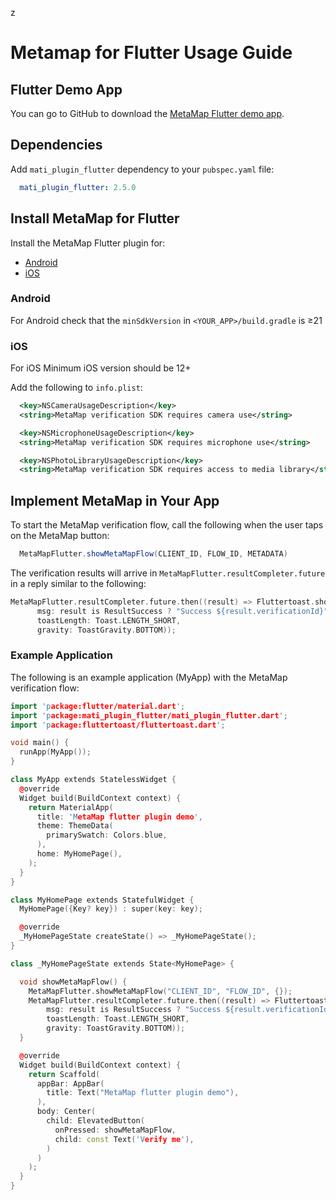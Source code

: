 z
# Metamap for Flutter Usage Guide


## Flutter Demo App

You can go to GitHub to download the [MetaMap Flutter demo app](https://github.com/GetMati/mati-mobile-examples/tree/main/flutterDemoApp).

## Dependencies


Add `mati_plugin_flutter` dependency to your `pubspec.yaml` file:

```yaml
  mati_plugin_flutter: 2.5.0
```

## Install MetaMap for Flutter

Install the MetaMap Flutter plugin for:
* [Android](#android)
* [iOS](#ios)

### Android

For Android check that the `minSdkVersion` in `<YOUR_APP>/build.gradle` is &#8805;21

### iOS

For iOS Minimum iOS version should be 12+

Add the following to `info.plist`:

```xml
  <key>NSCameraUsageDescription</key>
  <string>MetaMap verification SDK requires camera use</string>

  <key>NSMicrophoneUsageDescription</key>
  <string>MetaMap verification SDK requires microphone use</string>

  <key>NSPhotoLibraryUsageDescription</key>
  <string>MetaMap verification SDK requires access to media library</string>
```

## Implement MetaMap in Your App

To start the MetaMap verification flow, call the following when the user taps on the MetaMap button:

```java
  MetaMapFlutter.showMetaMapFlow(CLIENT_ID, FLOW_ID, METADATA)
```


The verification results will arrive in `MetaMapFlutter.resultCompleter.future` in a reply similar to the following:

```c++
MetaMapFlutter.resultCompleter.future.then((result) => Fluttertoast.showToast(
      msg: result is ResultSuccess ? "Success ${result.verificationId}" : "Cancelled",
      toastLength: Toast.LENGTH_SHORT,
      gravity: ToastGravity.BOTTOM));
```

### Example Application

The following is an example application (MyApp) with the MetaMap verification flow:

```c++
import 'package:flutter/material.dart';
import 'package:mati_plugin_flutter/mati_plugin_flutter.dart';
import 'package:fluttertoast/fluttertoast.dart';

void main() {
  runApp(MyApp());
}

class MyApp extends StatelessWidget {
  @override
  Widget build(BuildContext context) {
    return MaterialApp(
      title: 'MetaMap flutter plugin demo',
      theme: ThemeData(
        primarySwatch: Colors.blue,
      ),
      home: MyHomePage(),
    );
  }
}

class MyHomePage extends StatefulWidget {
  MyHomePage({Key? key}) : super(key: key);

  @override
  _MyHomePageState createState() => _MyHomePageState();
}

class _MyHomePageState extends State<MyHomePage> {

  void showMetaMapFlow() {
    MetaMapFlutter.showMetaMapFlow("CLIENT_ID", "FLOW_ID", {});
    MetaMapFlutter.resultCompleter.future.then((result) => Fluttertoast.showToast(
        msg: result is ResultSuccess ? "Success ${result.verificationId}" : "Cancelled",
        toastLength: Toast.LENGTH_SHORT,
        gravity: ToastGravity.BOTTOM));
  }

  @override
  Widget build(BuildContext context) {
    return Scaffold(
      appBar: AppBar(
        title: Text("MetaMap flutter plugin demo"),
      ),
      body: Center(
        child: ElevatedButton(
          onPressed: showMetaMapFlow,
          child: const Text('Verify me'),
        )
      )
    );
  }
}
```
